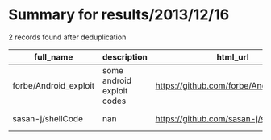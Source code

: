 
# Summary for results/2013/12/16
    
2 records found after deduplication

| full_name | description | html_url | matched_list | matched_count | pushed_at | size | stargazers_count | language | forks_count |
|-----------------------|----------------------------|------------------------------------------|----------------|-----------------|---------------------------|--------|--------------------|------------|---------------|
| forbe/Android_exploit | some android exploit codes | https://github.com/forbe/Android_exploit | ['exploit'] | 1 | 2013-12-16 03:33:10+00:00 | 104 | 0 | nan | 0 |
| sasan-j/shellCode | nan | https://github.com/sasan-j/shellCode | ['shellcode'] | 1 | 2013-12-16 22:13:22+00:00 | 108 | 0 | C | 0 |
